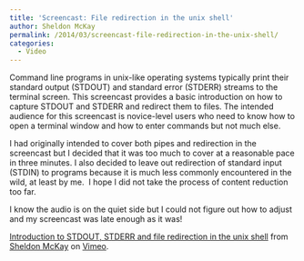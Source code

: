 ```yaml
---
title: 'Screencast: File redirection in the unix shell'
author: Sheldon McKay
permalink: /2014/03/screencast-file-redirection-in-the-unix-shell/
categories:
  - Video
---
```

Command line programs in unix-like operating systems typically print their standard output (STDOUT) and standard error (STDERR) streams to the terminal screen. This screencast provides a basic introduction on how to capture STDOUT and STDERR and redirect them to files. The intended audience for this screencast is novice-level users who need to know how to open a terminal window and how to enter commands but not much else.

I had originally intended to cover both pipes and redirection in the screencast but I decided that it was too much to cover at a reasonable pace in three minutes. I also decided to leave out redirection of standard input (STDIN) to programs because it is much less commonly encountered in the wild, at least by me.  I hope I did not take the process of content reduction too far.

I know the audio is on the quiet side but I could not figure out how to adjust and my screencast was late enough as it was!



[Introduction to STDOUT, STDERR and file redirection in the unix shell][1] from [Sheldon McKay][2] on [Vimeo][3].

 [1]: http://vimeo.com/89500734
 [2]: http://vimeo.com/user26073031
 [3]: https://vimeo.com
